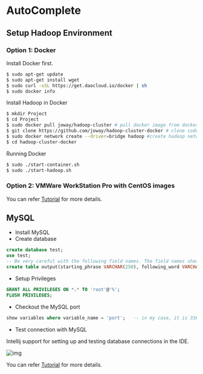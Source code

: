 
# AutoComplete

## Setup Hadoop Environment

### Option 1: Docker 

Install Docker first.

```sh
$ sudo apt-get update
$ sudo apt-get install wget
$ sudo curl -sSL https://get.daocloud.io/docker | sh
$ sudo docker info
```

Install Hadoop in Docker

```sh
$ mkdir Project
$ cd Project
$ sudo docker pull joway/hadoop-cluster # pull docker image from dockerhub
$ git clone https://github.com/joway/hadoop-cluster-docker # clone code from github
$ sudo docker network create --driver=bridge hadoop #create hadoop network
$ cd hadoop-cluster-docker
```

Running Docker

```sh
$ sudo ./start-container.sh
$ sudo ./start-hadoop.sh
```


### Option 2: VMWare WorkStation Pro with CentOS images

You can refer [Tutorial](https://www.bilibili.com/video/BV1Qp4y1n7EN?p=18) for more details.


## MySQL

+ Install MySQL
+ Create database

```sql
create database test;
use test;
-- Be very careful with the following field names. The field names should be consistent with your JAVA code.
create table output(starting_phrase VARCHAR(250), following_word VARCHAR(250), count INT);
```

+ Setup Privileges

```sql
GRANT ALL PRIVILEGES ON *.* TO 'root'@'%';
FLUSH PRIVILEGES;
```

+ Checkout the MySQL port

```sql
show variables where variable_name = 'port';   -- in my case, it is 3306
```

+ Test connection with MySQL

Intellij support for setting up and testing database connections in the IDE.


![img](https://i.imgur.com/x12CGhV.png)

You can refer [Tutorial](https://www.bilibili.com/video/BV1pK4y1U7CK?from=search&seid=12979324692000101371) for more details.









